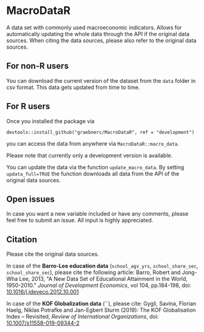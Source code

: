 # MacroDataR

A data set with commonly used macroeconomic indicators. Allows for automatically updating the whole data through the API if the original data sources.
When citing the data sources, please also refer to the original data sources.

## For non-R users
You can download the current version of the dataset from the `data` folder in csv format. This data gets updated from time to time. 

## For R users
Once you installed the package via

```
devtools::install_github("graebnerc/MacroDataR", ref = "development")
```

you can access the data from anywhere via `MacroDataR::macro_data`.

Please note that currently only a development version is available. 

You can update the data via the function `update_macro_data`. 
By setting `updata_full=TRUE` the function downloads all data from the API of the original data sources.

## Open issues

In case you want a new variable included or have any comments, please feel free to submit an issue.
All input is highly appreciated.

## Citation

Please cite the original data sources. 

In case of the **Barro-Lee education data** (`school_agv_yrs`, `school_share_sec`, `school_share_sec`), please cite the following article: 
Barro, Robert and Jong-Wha Lee, 2013, "A New Data Set of Educational Attainment in the World, 1950-2010." *Journal of Development Economics*, vol 104, pp.184-198, doi: [10.1016/j.jdeveco.2012.10.001](https://doi.org/10.1016/j.jdeveco.2012.10.001)

In case of the **KOF Globalization data** (``), please cite:
Gygli, Savina, Florian Haelg, Niklas Potrafke and Jan-Egbert Sturm (2019): The KOF Globalisation Index – Revisited, *Review of International Organizations*, doi: [10.1007/s11558-019-09344-2](https://doi.org/10.1007/s11558-019-09344-2)
